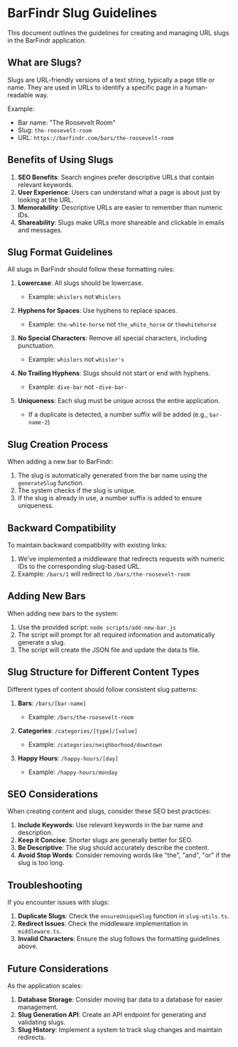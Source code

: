 # BarFindr Slug Guidelines

This document outlines the guidelines for creating and managing URL slugs in the BarFindr application.

## What are Slugs?

Slugs are URL-friendly versions of a text string, typically a page title or name. They are used in URLs to identify a specific page in a human-readable way.

Example:
- Bar name: "The Roosevelt Room"
- Slug: `the-roosevelt-room`
- URL: `https://barfindr.com/bars/the-roosevelt-room`

## Benefits of Using Slugs

1. **SEO Benefits**: Search engines prefer descriptive URLs that contain relevant keywords.
2. **User Experience**: Users can understand what a page is about just by looking at the URL.
3. **Memorability**: Descriptive URLs are easier to remember than numeric IDs.
4. **Shareability**: Slugs make URLs more shareable and clickable in emails and messages.

## Slug Format Guidelines

All slugs in BarFindr should follow these formatting rules:

1. **Lowercase**: All slugs should be lowercase.
   - Example: `whislers` not `Whislers`

2. **Hyphens for Spaces**: Use hyphens to replace spaces.
   - Example: `the-white-horse` not `the_white_horse` or `thewhitehorse`

3. **No Special Characters**: Remove all special characters, including punctuation.
   - Example: `whislers` not `whisler's`

4. **No Trailing Hyphens**: Slugs should not start or end with hyphens.
   - Example: `dive-bar` not `-dive-bar-`

5. **Uniqueness**: Each slug must be unique across the entire application.
   - If a duplicate is detected, a number suffix will be added (e.g., `bar-name-2`)

## Slug Creation Process

When adding a new bar to BarFindr:

1. The slug is automatically generated from the bar name using the `generateSlug` function.
2. The system checks if the slug is unique.
3. If the slug is already in use, a number suffix is added to ensure uniqueness.

## Backward Compatibility

To maintain backward compatibility with existing links:

1. We've implemented a middleware that redirects requests with numeric IDs to the corresponding slug-based URL.
2. Example: `/bars/1` will redirect to `/bars/the-roosevelt-room`

## Adding New Bars

When adding new bars to the system:

1. Use the provided script: `node scripts/add-new-bar.js`
2. The script will prompt for all required information and automatically generate a slug.
3. The script will create the JSON file and update the data.ts file.

## Slug Structure for Different Content Types

Different types of content should follow consistent slug patterns:

1. **Bars**: `/bars/[bar-name]`
   - Example: `/bars/the-roosevelt-room`

2. **Categories**: `/categories/[type]/[value]`
   - Example: `/categories/neighborhood/downtown`

3. **Happy Hours**: `/happy-hours/[day]`
   - Example: `/happy-hours/monday`

## SEO Considerations

When creating content and slugs, consider these SEO best practices:

1. **Include Keywords**: Use relevant keywords in the bar name and description.
2. **Keep it Concise**: Shorter slugs are generally better for SEO.
3. **Be Descriptive**: The slug should accurately describe the content.
4. **Avoid Stop Words**: Consider removing words like "the", "and", "or" if the slug is too long.

## Troubleshooting

If you encounter issues with slugs:

1. **Duplicate Slugs**: Check the `ensureUniqueSlug` function in `slug-utils.ts`.
2. **Redirect Issues**: Check the middleware implementation in `middleware.ts`.
3. **Invalid Characters**: Ensure the slug follows the formatting guidelines above.

## Future Considerations

As the application scales:

1. **Database Storage**: Consider moving bar data to a database for easier management.
2. **Slug Generation API**: Create an API endpoint for generating and validating slugs.
3. **Slug History**: Implement a system to track slug changes and maintain redirects.
